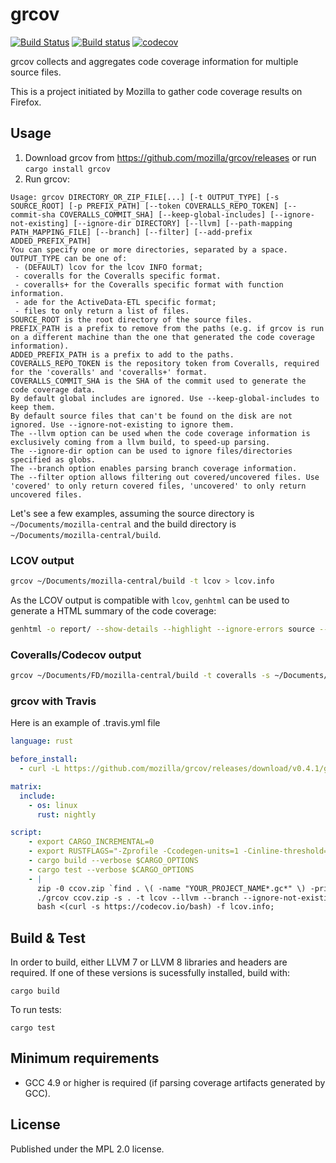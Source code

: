 # grcov

[![Build Status](https://travis-ci.org/mozilla/grcov.svg?branch=master)](https://travis-ci.org/mozilla/grcov)
[![Build status](https://ci.appveyor.com/api/projects/status/1957u00h26alxey2/branch/master?svg=true)](https://ci.appveyor.com/project/marco-c/grcov)
[![codecov](https://codecov.io/gh/mozilla/grcov/branch/master/graph/badge.svg)](https://codecov.io/gh/mozilla/grcov)

grcov collects and aggregates code coverage information for multiple source files.

This is a project initiated by Mozilla to gather code coverage results on Firefox.

## Usage

1. Download grcov from https://github.com/mozilla/grcov/releases or run ```cargo install grcov```
2. Run grcov:

```
Usage: grcov DIRECTORY_OR_ZIP_FILE[...] [-t OUTPUT_TYPE] [-s SOURCE_ROOT] [-p PREFIX_PATH] [--token COVERALLS_REPO_TOKEN] [--commit-sha COVERALLS_COMMIT_SHA] [--keep-global-includes] [--ignore-not-existing] [--ignore-dir DIRECTORY] [--llvm] [--path-mapping PATH_MAPPING_FILE] [--branch] [--filter] [--add-prefix ADDED_PREFIX_PATH]
You can specify one or more directories, separated by a space.
OUTPUT_TYPE can be one of:
 - (DEFAULT) lcov for the lcov INFO format;
 - coveralls for the Coveralls specific format.
 - coveralls+ for the Coveralls specific format with function information.
 - ade for the ActiveData-ETL specific format;
 - files to only return a list of files.
SOURCE_ROOT is the root directory of the source files.
PREFIX_PATH is a prefix to remove from the paths (e.g. if grcov is run on a different machine than the one that generated the code coverage information).
ADDED_PREFIX_PATH is a prefix to add to the paths.
COVERALLS_REPO_TOKEN is the repository token from Coveralls, required for the 'coveralls' and 'coveralls+' format.
COVERALLS_COMMIT_SHA is the SHA of the commit used to generate the code coverage data.
By default global includes are ignored. Use --keep-global-includes to keep them.
By default source files that can't be found on the disk are not ignored. Use --ignore-not-existing to ignore them.
The --llvm option can be used when the code coverage information is exclusively coming from a llvm build, to speed-up parsing.
The --ignore-dir option can be used to ignore files/directories specified as globs.
The --branch option enables parsing branch coverage information.
The --filter option allows filtering out covered/uncovered files. Use 'covered' to only return covered files, 'uncovered' to only return uncovered files.
```

Let's see a few examples, assuming the source directory is `~/Documents/mozilla-central` and the build directory is `~/Documents/mozilla-central/build`.

### LCOV output

```sh
grcov ~/Documents/mozilla-central/build -t lcov > lcov.info
```

As the LCOV output is compatible with `lcov`, `genhtml` can be used to generate a HTML summary of the code coverage:
```sh
genhtml -o report/ --show-details --highlight --ignore-errors source --legend lcov.info
```

### Coveralls/Codecov output

```sh
grcov ~/Documents/FD/mozilla-central/build -t coveralls -s ~/Documents/FD/mozilla-central --token YOUR_COVERALLS_TOKEN > coveralls.json
```

### grcov with Travis

Here is an example of .travis.yml file
```YAML
language: rust

before_install:
  - curl -L https://github.com/mozilla/grcov/releases/download/v0.4.1/grcov-linux-x86_64.tar.bz2 | tar jxf -

matrix:
  include:
    - os: linux
      rust: nightly

script:
    - export CARGO_INCREMENTAL=0
    - export RUSTFLAGS="-Zprofile -Ccodegen-units=1 -Cinline-threshold=0 -Clink-dead-code -Coverflow-checks=off -Zno-landing-pads"
    - cargo build --verbose $CARGO_OPTIONS
    - cargo test --verbose $CARGO_OPTIONS
    - |
      zip -0 ccov.zip `find . \( -name "YOUR_PROJECT_NAME*.gc*" \) -print`;
      ./grcov ccov.zip -s . -t lcov --llvm --branch --ignore-not-existing --ignore-dir "/*" > lcov.info;
      bash <(curl -s https://codecov.io/bash) -f lcov.info;
```

## Build & Test

In order to build, either LLVM 7 or LLVM 8 libraries and headers are required. If one of these versions is sucessfully installed, build with:

```
cargo build
```

To run tests:
```
cargo test
```

## Minimum requirements

- GCC 4.9 or higher is required (if parsing coverage artifacts generated by GCC).

## License

Published under the MPL 2.0 license.
